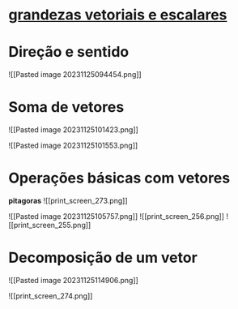 # [grandezas vetoriais e escalares](https://www.google.com/search?q=o+que+%C3%A9+uma+grandeza+vetorial&oq=o+que+%C3%A9+uma+grandeza+ve&gs_lcrp=EgZjaHJvbWUqBwgAEAAYgAQyBwgAEAAYgAQyBggBEEUYOTIHCAIQABiABDIHCAMQABiABDIHCAQQABiABDIICAUQABgWGB4yCAgGEAAYFhgeMggIBxAAGBYYHjIICAgQABgWGB4yCAgJEAAYFhgeqAIAsAIA&sourceid=chrome&ie=UTF-8#fpstate=ive&vld=cid:a65fddf3,vid:oZPWOXtIUFI,st:0)

# Direção e sentido


![[Pasted image 20231125094454.png]]

# Soma de vetores

![[Pasted image 20231125101423.png]]

![[Pasted image 20231125101553.png]]

# Operações básicas com vetores


**pitagoras**
![[print_screen_273.png]]

![[Pasted image 20231125105757.png]]
![[print_screen_256.png]]
![[print_screen_255.png]]

# Decomposição de um vetor

![[Pasted image 20231125114906.png]]

![[print_screen_274.png]]


